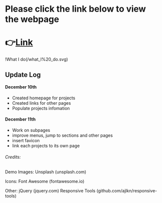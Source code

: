 # Please click the link below to view the webpage

# 👉[Link](http://gaoqian310.github.io)


!What I do(/what_I%20_do.svg)

## Update Log

#### December 10th

- Created homepage for projects
- Created links for other pages
- Populate projects infomation

#### December 11th

- Work on subpages
- improve menus, jump to sections and other pages
- insert favicon
- link each projects to its own page



###### Credits:
Demo Images: 
Unsplash (unsplash.com)

Icons: 
Font Awesome (fontawesome.io) 

Other: 
jQuery (jquery.com) 
Responsive Tools (github.com/ajlkn/responsive-tools)

